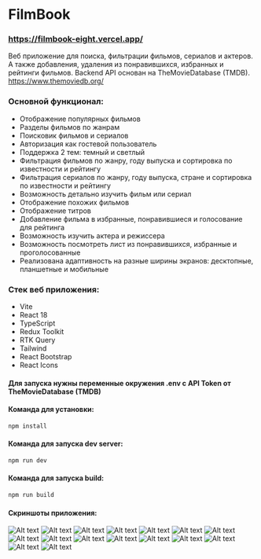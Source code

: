 # FilmBook
### https://filmbook-eight.vercel.app/
Веб приложение для поиска, фильтрации фильмов, сериалов и актеров. А также добавления, удаления из понравившихся, избранных и рейтинги фильмов. Backend API основан на TheMovieDatabase (TMDB). https://www.themoviedb.org/

### Основной функционал:
- Отображение популярных фильмов
- Разделы фильмов по жанрам
- Поисковик фильмов и сериалов
- Авторизация как гостевой пользователь
- Поддержка 2 тем: темный и светлый
- Фильтрация фильмов по жанру, году выпуска и сортировка по известности и рейтингу
- Фильтрация сериалов по жанру, году выпуска, стране  и сортировка по известности и рейтингу
- Возможность детально изучить фильм или сериал
- Отображение похожих фильмов
- Отображение титров
- Добавление фильма в избранные, понравившиеся и голосование для рейтинга
- Возможность изучить актера и режиссера
- Возможность посмотреть лист из понравившихся, избранные и проголосованные
- Реализована адаптивность на разные ширины экранов: десктопные, планшетные и мобильные

### Стек веб приложения:
- Vite
- React 18
- TypeScript
- Redux Toolkit
- RTK Query
- Tailwind
- React Bootstrap
- React Icons

#### Для запуска нужны переменные окружения .env c API Token от TheMovieDatabase (TMDB)

#### Команда для установки:
```sh
npm install
```
#### Команда для запуска dev server:
```sh
npm run dev
```
#### Команда для запуска build:
```sh
npm run build
```

#### Скриншоты приложения:
![Alt text](<screenshots/Снимок экрана (154).png>)
![Alt text](<screenshots/Снимок экрана (153).png>)
![Alt text](<screenshots/Снимок экрана (137).png>)
![Alt text](<screenshots/Снимок экрана (138).png>)
![Alt text](<screenshots/Снимок экрана (139).png>)
![Alt text](<screenshots/Снимок экрана (140).png>)
![Alt text](<screenshots/Снимок экрана (141).png>)
![Alt text](<screenshots/Снимок экрана (142).png>)
![Alt text](<screenshots/Снимок экрана (143).png>)
![Alt text](<screenshots/Снимок экрана (144).png>)
![Alt text](<screenshots/Снимок экрана (145).png>)
![Alt text](<screenshots/Снимок экрана (146).png>)
![Alt text](<screenshots/Снимок экрана (147).png>)
![Alt text](<screenshots/Снимок экрана (148).png>)
![Alt text](<screenshots/Снимок экрана (149).png>)
![Alt text](<screenshots/Снимок экрана (150).png>)

